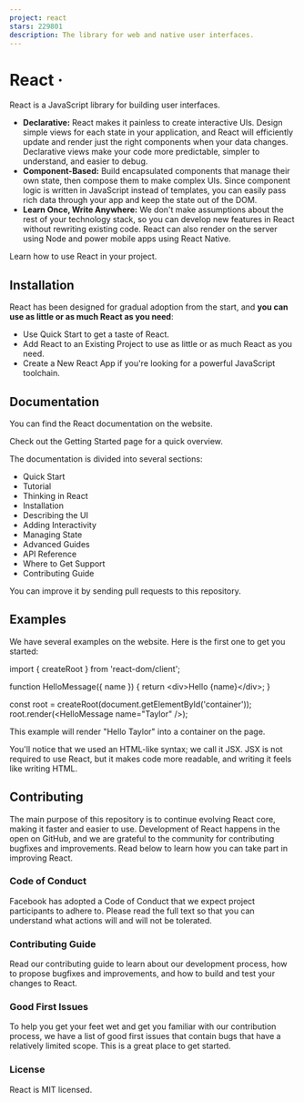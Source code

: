 ```yaml
---
project: react
stars: 229801
description: The library for web and native user interfaces.
---
```


React ·
=======

React is a JavaScript library for building user interfaces.

-   **Declarative:** React makes it painless to create interactive UIs. Design simple views for each state in your application, and React will efficiently update and render just the right components when your data changes. Declarative views make your code more predictable, simpler to understand, and easier to debug.
-   **Component-Based:** Build encapsulated components that manage their own state, then compose them to make complex UIs. Since component logic is written in JavaScript instead of templates, you can easily pass rich data through your app and keep the state out of the DOM.
-   **Learn Once, Write Anywhere:** We don't make assumptions about the rest of your technology stack, so you can develop new features in React without rewriting existing code. React can also render on the server using Node and power mobile apps using React Native.

Learn how to use React in your project.

Installation
------------

React has been designed for gradual adoption from the start, and **you can use as little or as much React as you need**:

-   Use Quick Start to get a taste of React.
-   Add React to an Existing Project to use as little or as much React as you need.
-   Create a New React App if you're looking for a powerful JavaScript toolchain.

Documentation
-------------

You can find the React documentation on the website.

Check out the Getting Started page for a quick overview.

The documentation is divided into several sections:

-   Quick Start
-   Tutorial
-   Thinking in React
-   Installation
-   Describing the UI
-   Adding Interactivity
-   Managing State
-   Advanced Guides
-   API Reference
-   Where to Get Support
-   Contributing Guide

You can improve it by sending pull requests to this repository.

Examples
--------

We have several examples on the website. Here is the first one to get you started:

import { createRoot } from 'react-dom/client';

function HelloMessage({ name }) {
  return <div\>Hello {name}</div\>;
}

const root \= createRoot(document.getElementById('container'));
root.render(<HelloMessage name\="Taylor" /\>);

This example will render "Hello Taylor" into a container on the page.

You'll notice that we used an HTML-like syntax; we call it JSX. JSX is not required to use React, but it makes code more readable, and writing it feels like writing HTML.

Contributing
------------

The main purpose of this repository is to continue evolving React core, making it faster and easier to use. Development of React happens in the open on GitHub, and we are grateful to the community for contributing bugfixes and improvements. Read below to learn how you can take part in improving React.

### Code of Conduct

Facebook has adopted a Code of Conduct that we expect project participants to adhere to. Please read the full text so that you can understand what actions will and will not be tolerated.

### Contributing Guide

Read our contributing guide to learn about our development process, how to propose bugfixes and improvements, and how to build and test your changes to React.

### Good First Issues

To help you get your feet wet and get you familiar with our contribution process, we have a list of good first issues that contain bugs that have a relatively limited scope. This is a great place to get started.

### License

React is MIT licensed.
